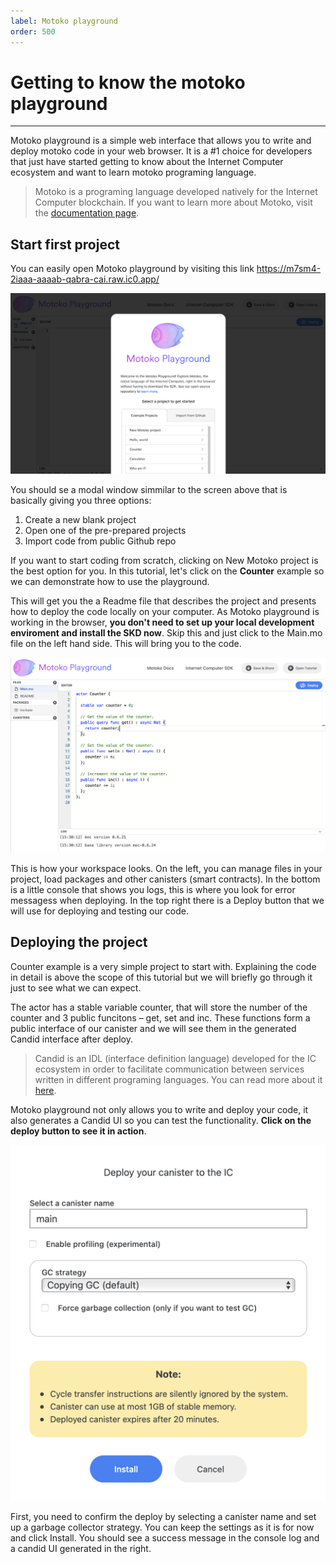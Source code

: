 ```yaml
---
label: Motoko playground
order: 500
---
```


# Getting to know the motoko playground

---

<!-- ## Install - Create - Run -->

Motoko playground is a simple web interface that allows you to write and deploy motoko code in your web browser. It is a #1 choice for developers that just have started getting to know about the Internet Computer ecosystem and want to learn motoko programing language.

> Motoko is a programing language developed natively for the Internet Computer blockchain. If you want to learn more about Motoko, visit the [documentation page](https://smartcontracts.org/docs/language-guide/motoko.html).

## Start first project

You can easily open Motoko playground by visiting this link https://m7sm4-2iaaa-aaaab-qabra-cai.raw.ic0.app/

![Create a new project](../static/motoko1.png)

You should se a modal window simmilar to the screen above that is basically giving you three options:

1. Create a new blank project
2. Open one of the pre-prepared projects 
3. Import code from public Github repo

If you want to start coding from scratch, clicking on New Motoko project is the best option for you. In this tutorial, let's click on the **Counter** example so we can demonstrate how to use the playground. 

This will get you the a Readme file that describes the project and presents how to deploy the code locally on your computer. As Motoko playground is working in the browser, **you don't need to set up your local development enviroment and install the SKD now**. Skip this and just click to the Main.mo file on the left hand side. This will bring you to the code.

![Counter example code](../static/motoko2.png)

This is how your workspace looks. On the left, you can manage files in your project, load packages and other canisters (smart contracts). In the bottom is a little console that shows you logs, this is where you look for error messagess when deploying. In the top right there is a Deploy button that we will use for deploying and testing our code.

## Deploying the project

Counter example is a very simple project to start with. Explaining the code in detail is above the scope of this tutorial but we will briefly go through it just to see what we can expect.

The actor has a stable variable counter, that will store the number of the counter and 3 public funcitons – get, set and inc. These functions form a public interface of our canister and we will see them in the generated Candid interface after deploy.

> Candid is an IDL (interface definition language) developed for the IC ecosystem in order to facilitate communication between services written in different programing languages. You can read more about it [here](https://medium.com/dfinity/candid-a-tool-for-interoperable-programming-languages-on-the-internet-computer-27e7085cd97f).

Motoko playground not only allows you to write and deploy your code, it also generates a Candid UI so you can test the functionality. **Click on the deploy button to see it in action**.

![Deploying the project](../static/motoko3.png)

First, you need to confirm the deploy by selecting a canister name and set up a garbage collector strategy. You can keep the settings as it is for now and click Install. You should see a success message in the console log and a candid UI generated in the right.


